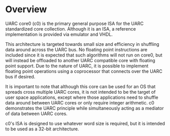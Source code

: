 # Overview

UARC core0 (c0) is the primary general purpose ISA for the UARC standardized core collection. Although it is an ISA, a reference implementation is provided via emulator and VHDL.

This architecture is targeted towards small size and efficiency in shuffling data around across the UARC bus. No floating point instructions are included since it is expected that such algorithms will not run on core0, but will instead be offloaded to another UARC compatible core with floating point support. Due to the nature of UARC, it is possible to implement floating point operations using a coprocessor that connects over the UARC bus if desired.

It is important to note that although this core can be used for an OS that spreads cross multiple UARC cores, it is not intended to be the target of user space applications, except where those applications need to shuffle data around between UARC cores or only require integer arithmetic. c0 demonstrates the UARC principle while simultaneously acting as a mediator of data between UARC cores.

c0's ISA is designed to use whatever word size is required, but it is intended to be used as a 32-bit architecture.
